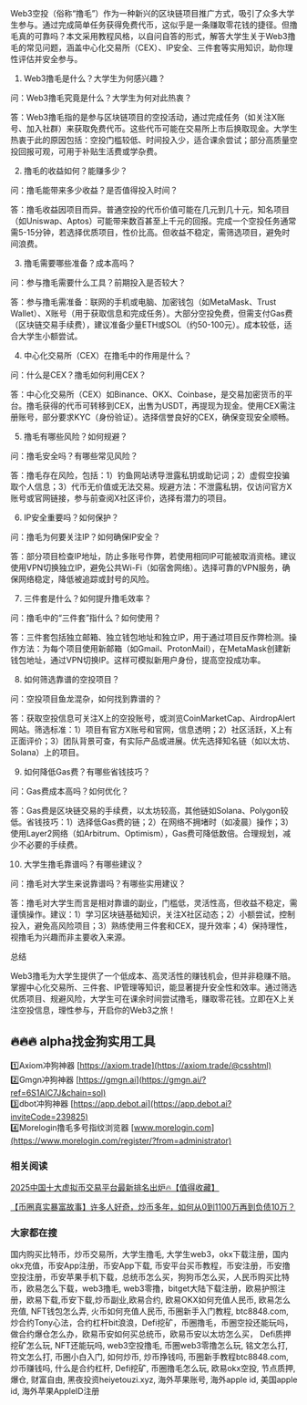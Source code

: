 Web3空投（俗称“撸毛”）作为一种新兴的区块链项目推广方式，吸引了众多大学生参与。通过完成简单任务获得免费代币，这似乎是一条赚取零花钱的捷径。但撸毛真的可靠吗？本文采用教程风格，以自问自答的形式，解答大学生关于Web3撸毛的常见问题，涵盖中心化交易所（CEX）、IP安全、三件套等实用知识，助你理性评估并安全参与。

1. Web3撸毛是什么？大学生为何感兴趣？

问：Web3撸毛究竟是什么？大学生为何对此热衷？

答：Web3撸毛指的是参与区块链项目的空投活动，通过完成任务（如关注X账号、加入社群）来获取免费代币。这些代币可能在交易所上市后换取现金。大学生热衷于此的原因包括：空投门槛较低、时间投入少，适合课余尝试；部分高质量空投回报可观，可用于补贴生活费或学杂费。

2. 撸毛的收益如何？能赚多少？

问：撸毛能带来多少收益？是否值得投入时间？

答：撸毛收益因项目而异。普通空投的代币价值可能在几元到几十元，知名项目（如Uniswap、Aptos）可能带来数百甚至上千元的回报。完成一个空投任务通常需5-15分钟，若选择优质项目，性价比高。但收益不稳定，需筛选项目，避免时间浪费。

3. 撸毛需要哪些准备？成本高吗？

问：参与撸毛需要什么工具？前期投入是否较大？

答：参与撸毛需准备：联网的手机或电脑、加密钱包（如MetaMask、Trust Wallet）、X账号（用于获取信息和完成任务）。大部分空投免费，但需支付Gas费（区块链交易手续费），建议准备少量ETH或SOL（约50-100元）。成本较低，适合大学生小额尝试。

4. 中心化交易所（CEX）在撸毛中的作用是什么？

问：什么是CEX？撸毛如何利用CEX？

答：中心化交易所（CEX）如Binance、OKX、Coinbase，是交易加密货币的平台。撸毛获得的代币可转移到CEX，出售为USDT，再提现为现金。使用CEX需注册账号，部分要求KYC（身份验证）。选择信誉良好的CEX，确保变现安全顺畅。

5. 撸毛有哪些风险？如何规避？

问：撸毛安全吗？有哪些常见风险？

答：撸毛存在风险，包括：1）钓鱼网站诱导泄露私钥或助记词；2）虚假空投骗取个人信息；3）代币无价值或无法交易。规避方法：不泄露私钥，仅访问官方X账号或官网链接，参与前查阅X社区评价，选择有潜力的项目。

6. IP安全重要吗？如何保护？

问：撸毛为何要关注IP？如何确保IP安全？

答：部分项目检查IP地址，防止多账号作弊，若使用相同IP可能被取消资格。建议使用VPN切换独立IP，避免公共Wi-Fi（如宿舍网络）。选择可靠的VPN服务，确保网络稳定，降低被追踪或封号的风险。

7. 三件套是什么？如何提升撸毛效率？

问：撸毛中的“三件套”指什么？如何使用？

答：三件套包括独立邮箱、独立钱包地址和独立IP，用于通过项目反作弊检测。操作方法：为每个项目使用新邮箱（如Gmail、ProtonMail），在MetaMask创建新钱包地址，通过VPN切换IP。这样可模拟新用户身份，提高空投成功率。

8. 如何筛选靠谱的空投项目？

问：空投项目鱼龙混杂，如何找到靠谱的？

答：获取空投信息可关注X上的空投账号，或浏览CoinMarketCap、AirdropAlert网站。筛选标准：1）项目有官方X账号和官网，信息透明；2）社区活跃，X上有正面评价；3）团队背景可查，有实际产品或进展。优先选择知名链（如以太坊、Solana）上的项目。

9. 如何降低Gas费？有哪些省钱技巧？

问：Gas费成本高吗？如何优化？

答：Gas费是区块链交易的手续费，以太坊较高，其他链如Solana、Polygon较低。省钱技巧：1）选择低Gas费的链；2）在网络不拥堵时（如凌晨）操作；3）使用Layer2网络（如Arbitrum、Optimism），Gas费可降低数倍。合理规划，减少不必要的手续费。

10. 大学生撸毛靠谱吗？有哪些建议？

问：撸毛对大学生来说靠谱吗？有哪些实用建议？

答：撸毛对大学生而言是相对靠谱的副业，门槛低，灵活性高，但收益不稳定，需谨慎操作。建议：1）学习区块链基础知识，关注X社区动态；2）小额尝试，控制投入，避免高风险项目；3）熟练使用三件套和CEX，提升效率；4）保持理性，视撸毛为兴趣而非主要收入来源。

总结

Web3撸毛为大学生提供了一个低成本、高灵活性的赚钱机会，但并非稳赚不赔。掌握中心化交易所、三件套、IP管理等知识，能显著提升安全性和效率。通过筛选优质项目、规避风险，大学生可在课余时间尝试撸毛，赚取零花钱。立即在X上关注空投信息，理性参与，开启你的Web3之旅！



## 🔥🔥🔥 alpha找金狗实用工具
1️⃣Axiom冲狗神器 [https://axiom.trade](https://axiom.trade/@csshtml)  
2️⃣Gmgn冲狗神器 [https://gmgn.ai](https://gmgn.ai/?ref=6S1AIC7J&chain=sol)  
3️⃣dbot冲狗神器 [https://app.debot.ai](https://app.debot.ai?inviteCode=239825)  
4️⃣Morelogin撸毛多号指纹浏览器 [www.morelogin.com](https://www.morelogin.com/register/?from=administrator)  


### 相关阅读
[2025中国十大虚拟币交易平台最新排名出炉🔥【值得收藏】](https://btc8848.com/top-10-exchanges/)

[【币圈真实暴富故事】许多人好奇，炒币多年，如何从0到1100万再到负债10万？](https://heiyetouzi.xyz/biquanstory001/)


### 大家都在搜
国内购买比特币，炒币交易所，大学生撸毛, 大学生web3，okx下载注册，国内okx充值，币安App注册，币安App下载, 币安平台买币教程，币安注册，币安撸空投注册，币安苹果手机下载，总统币怎么买，狗狗币怎么买，人民币购买比特币，欧易怎么下载，web3撸毛, web3零撸，bitget大陆下载注册，欧易护照注册，欧易下载,币安下载,炒币副业,欧易合约, 欧易OKX如何充值人民币, 欧易怎么充值, NFT钱包怎么弄, 火币如何充值人民币, 币圈新手入门教程, btc8848.com, 炒合约Tony心法，合约杠杆bit浪浪，Defi挖矿，币圈撸毛，币圈空投还能玩吗，做合约爆仓怎么办，欧易币安如何买总统币，欧易币安以太坊怎么买， Defi质押挖矿怎么玩, NFT还能玩吗, web3空投撸毛, 币圈web3零撸怎么玩, 铭文怎么打, 符文怎么打, 币圈小白入门, 如何炒币, 炒币挣钱吗, 币圈新手教程btc8848.com, 炒币赚钱吗, 什么是合约杠杆, Defi挖矿, 币圈撸毛怎么玩, 欧易okx空投, 节点质押, 爆仓, 财富自由, 黑夜投资heiyetouzi.xyz, 海外苹果账号, 海外apple id, 美国apple id, 海外苹果AppleID注册